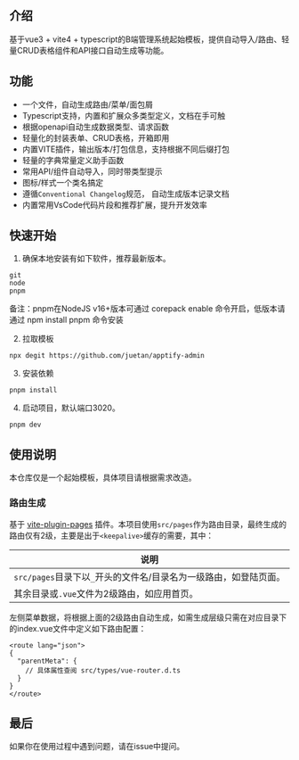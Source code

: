 ## 介绍
基于vue3 + vite4 + typescript的B端管理系统起始模板，提供自动导入/路由、轻量CRUD表格组件和API接口自动生成等功能。

## 功能
- 一个文件，自动生成路由/菜单/面包屑
- Typescript支持，内置和扩展众多类型定义，文档在手可触
- 根据openapi自动生成数据类型、请求函数
- 轻量化的封装表单、CRUD表格，开箱即用
- 内置VITE插件，输出版本/打包信息，支持根据不同后缀打包
- 轻量的字典常量定义助手函数
- 常用API/组件自动导入，同时带类型提示
- 图标/样式一个类名搞定
- 遵循`Conventional Changelog`规范， 自动生成版本记录文档
- 内置常用VsCode代码片段和推荐扩展，提升开发效率

## 快速开始
1. 确保本地安装有如下软件，推荐最新版本。
```
git
node
pnpm
```
备注：pnpm在NodeJS v16+版本可通过 corepack enable 命令开启，低版本请通过 npm install pnpm 命令安装

2. 拉取模板
```
npx degit https://github.com/juetan/apptify-admin
```

3. 安装依赖
```
pnpm install
```

4. 启动项目，默认端口3020。
```
pnpm dev
```


## 使用说明
本仓库仅是一个起始模板，具体项目请根据需求改造。

### 路由生成
基于 [vite-plugin-pages](https://github.com/hannoeru/vite-plugin-pages) 插件。本项目使用`src/pages`作为路由目录，最终生成的路由仅有2级，主要是出于`<keepalive>`缓存的需要，其中：

| 说明 |
| --- |
| `src/pages`目录下以`_`开头的文件名/目录名为一级路由，如登陆页面。
| 其余目录或`.vue`文件为2级路由，如应用首页。

左侧菜单数据，将根据上面的2级路由自动生成，如需生成层级只需在对应目录下的index.vue文件中定义如下路由配置：
```vue
<route lang="json">
{
  "parentMeta": {
    // 具体属性查阅 src/types/vue-router.d.ts
  }
}
</route>
```


## 最后
如果你在使用过程中遇到问题，请在issue中提问。